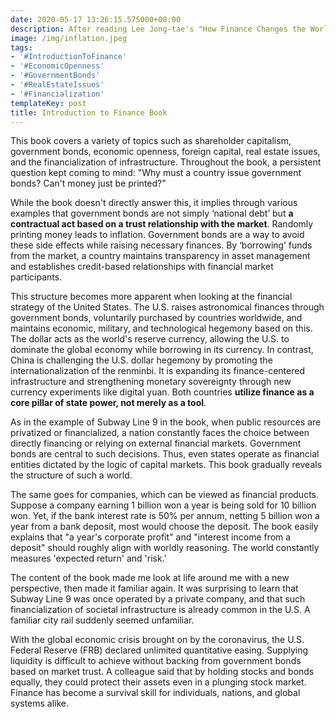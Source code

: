 ```yaml
---
date: 2020-05-17 13:26:15.575000+00:00
description: After reading Lee Jong-tae's "How Finance Changes the World"
image: /img/inflation.jpeg
tags:
- '#IntroductionToFinance'
- '#EconomicOpenness'
- '#GovernmentBonds'
- '#RealEstateIssues'
- '#Financialization'
templateKey: post
title: Introduction to Finance Book
---
```

This book covers a variety of topics such as shareholder capitalism, government bonds, economic openness, foreign capital, real estate issues, and the financialization of infrastructure. Throughout the book, a persistent question kept coming to mind: "Why must a country issue government bonds? Can't money just be printed?"

While the book doesn't directly answer this, it implies through various examples that government bonds are not simply ‘national debt’ but **a contractual act based on a trust relationship with the market**. Randomly printing money leads to inflation. Government bonds are a way to avoid these side effects while raising necessary finances. By ‘borrowing’ funds from the market, a country maintains transparency in asset management and establishes credit-based relationships with financial market participants.

This structure becomes more apparent when looking at the financial strategy of the United States. The U.S. raises astronomical finances through government bonds, voluntarily purchased by countries worldwide, and maintains economic, military, and technological hegemony based on this. The dollar acts as the world's reserve currency, allowing the U.S. to dominate the global economy while borrowing in its currency. In contrast, China is challenging the U.S. dollar hegemony by promoting the internationalization of the renminbi. It is expanding its finance-centered infrastructure and strengthening monetary sovereignty through new currency experiments like digital yuan. Both countries **utilize finance as a core pillar of state power, not merely as a tool**.

As in the example of Subway Line 9 in the book, when public resources are privatized or financialized, a nation constantly faces the choice between directly financing or relying on external financial markets. Government bonds are central to such decisions. Thus, even states operate as financial entities dictated by the logic of capital markets. This book gradually reveals the structure of such a world.

The same goes for companies, which can be viewed as financial products. Suppose a company earning 1 billion won a year is being sold for 10 billion won. Yet, if the bank interest rate is 50% per annum, netting 5 billion won a year from a bank deposit, most would choose the deposit. The book easily explains that "a year's corporate profit" and "interest income from a deposit" should roughly align with worldly reasoning. The world constantly measures 'expected return' and 'risk.'

The content of the book made me look at life around me with a new perspective, then made it familiar again. It was surprising to learn that Subway Line 9 was once operated by a private company, and that such financialization of societal infrastructure is already common in the U.S. A familiar city rail suddenly seemed unfamiliar.

With the global economic crisis brought on by the coronavirus, the U.S. Federal Reserve (FRB) declared unlimited quantitative easing. Supplying liquidity is difficult to achieve without backing from government bonds based on market trust. A colleague said that by holding stocks and bonds equally, they could protect their assets even in a plunging stock market. Finance has become a survival skill for individuals, nations, and global systems alike.